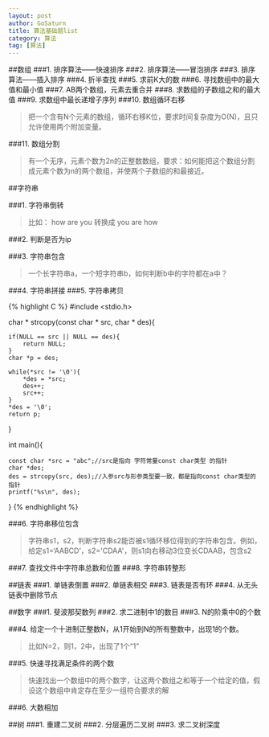 ```yaml
---
layout: post
author: GoSaturn
title: 算法基础题list
category: 算法
tag: [算法]
---
```


##数组
###1. 排序算法——快速排序
###2. 排序算法——冒泡排序
###3. 排序算法——插入排序
###4. 折半查找
###5. 求前K大的数
###6. 寻找数组中的最大值和最小值
###7. AB两个数组，元素去重合并
###8. 求数组的子数组之和的最大值
###9. 求数组中最长递增子序列
###10. 数组循环右移
>把一个含有N个元素的数组，循环右移K位，要求时间复杂度为O(N)，且只允许使用两个附加变量。

###11. 数组分割
>有一个无序，元素个数为2n的正整数数组，要求：如何能把这个数组分割成元素个数为n的两个数组，并使两个子数组的和最接近。

##字符串

###1. 字符串倒转
>比如： how are you 转换成 you are how

###2. 判断是否为ip

###3. 字符串包含
>一个长字符串a，一个短字符串b，如何判断b中的字符都在a中？

###4. 字符串拼接
###5. 字符串拷贝

{% highlight C %}
#include <stdio.h>

char * strcopy(const char * src, char * des){

	if(NULL == src || NULL == des){
		return NULL;
	}
	char *p = des;

	while(*src != '\0'){
		*des = *src;
		des++;
		src++;
	}
	*des = '\0';
	return p;
}

int main(){

	const char *src = "abc";//src是指向 字符常量const char类型 的指针
	char *des;
	des = strcopy(src, des);//入参src与形参类型要一致，都是指向const char类型的指针
	printf("%s\n", des);
}
{% endhighlight %}

###6. 字符串移位包含
>字符串s1，s2，判断字符串s2能否被s1循环移位得到的字符串包含。例如，给定s1=‘AABCD’，s2='CDAA'，则s1向右移动3位变长CDAAB，包含s2

###7. 查找文件中字符串总数和位置
###8. 字符串转整形

##链表
###1. 单链表倒置
###2. 单链表相交
###3. 链表是否有环
###4. 从无头链表中删除节点

##数字
###1. 斐波那契数列
###2. 求二进制中1的数目
###3.  N的阶乘中0的个数

###4. 给定一个十进制正整数N，从1开始到N的所有整数中，出现1的个数。
>比如N=2，则1，2中，出现了1个“1”

###5. 快速寻找满足条件的两个数
>快速找出一个数组中的两个数字，让这两个数组之和等于一个给定的值，假设这个数组中肯定存在至少一组符合要求的解

###6. 大数相加

##树
###1. 重建二叉树
###2. 分层遍历二叉树
###3. 求二叉树深度
